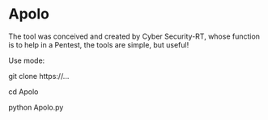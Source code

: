 # Apolo

The tool was conceived and created by Cyber Security-RT, whose function is to help in a Pentest, the tools are simple, but useful!


Use mode:

git clone https://...

cd Apolo

python Apolo.py
